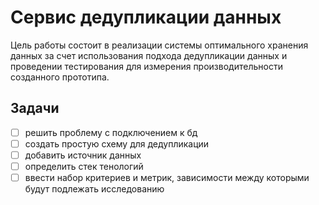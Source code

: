 # Сервис дедупликации данных
Цель работы состоит в реализации системы оптимального хранения
данных за счет использования подхода дедупликации данных и проведении
тестирования для измерения производительности созданного прототипа.

## Задачи

- [ ] решить проблему с подключением к бд
- [ ] создать простую схему для дедупликации
- [ ] добавить источник данных
- [ ] определить стек тенологий
- [ ] ввести набор критериев и метрик, зависимости между которыми будут подлежать исследованию
